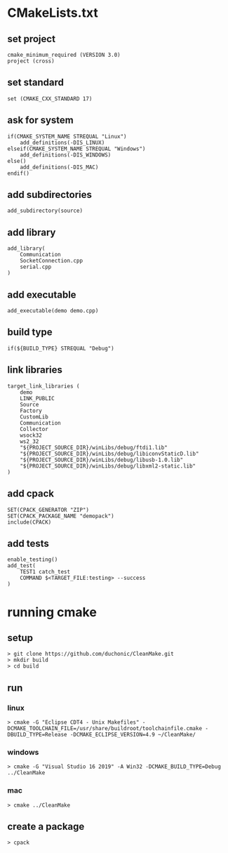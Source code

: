 # CMakeLists.txt

## set project
```
cmake_minimum_required (VERSION 3.0)
project (cross)
```

## set standard
```
set (CMAKE_CXX_STANDARD 17)
```
## ask for system
```
if(CMAKE_SYSTEM_NAME STREQUAL "Linux")
	add_definitions(-DIS_LINUX)
elseif(CMAKE_SYSTEM_NAME STREQUAL "Windows")
	add_definitions(-DIS_WINDOWS)
else()
	add_definitions(-DIS_MAC)
endif()
```
## add subdirectories
```
add_subdirectory(source)
```
## add library
```
add_library(
	Communication
	SocketConnection.cpp
	serial.cpp
)
```
## add executable
```
add_executable(demo demo.cpp)
```
## build type
```
if(${BUILD_TYPE} STREQUAL "Debug")
```
## link libraries
```
target_link_libraries (
    demo
    LINK_PUBLIC
    Source
    Factory
    CustomLib
    Communication
    Collector
    wsock32
    ws2_32
    "${PROJECT_SOURCE_DIR}/winLibs/debug/ftdi1.lib"
    "${PROJECT_SOURCE_DIR}/winLibs/debug/libiconvStaticD.lib"
    "${PROJECT_SOURCE_DIR}/winLibs/debug/libusb-1.0.lib"
    "${PROJECT_SOURCE_DIR}/winLibs/debug/libxml2-static.lib"
)
```
## add cpack
```
SET(CPACK_GENERATOR "ZIP")
SET(CPACK_PACKAGE_NAME "demopack")
include(CPACK)
```
## add tests
```
enable_testing()
add_test(
	TEST1 catch_test
	COMMAND $<TARGET_FILE:testing> --success
)
```

# running cmake
## setup
```
> git clone https://github.com/duchonic/CleanMake.git
> mkdir build
> cd build
```
## run

### linux
```
> cmake -G "Eclipse CDT4 - Unix Makefiles" -DCMAKE_TOOLCHAIN_FILE=/usr/share/buildroot/toolchainfile.cmake -DBUILD_TYPE=Release -DCMAKE_ECLIPSE_VERSION=4.9 ~/CleanMake/
```
### windows
```
> cmake -G "Visual Studio 16 2019" -A Win32 -DCMAKE_BUILD_TYPE=Debug ../CleanMake
```
### mac
```
> cmake ../CleanMake
```
## create a package
```
> cpack
```